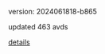 version: 2024061818-b865

updated 463 avds

[details](https://github.com/0x74f917491bfa7ebfa379/ali_avd_db/blob/master/change_log/2024/06/18/18/b865.txt)